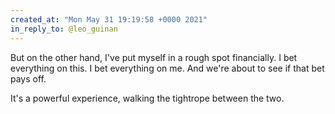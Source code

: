 ```yaml
---
created_at: "Mon May 31 19:19:58 +0000 2021"
in_reply_to: @leo_guinan
---
```


But on the other hand, I've put myself in a rough spot financially. I bet everything on this. I bet everything on me. And we're about to see if that bet pays off. 

It's a powerful experience, walking the tightrope between the two.